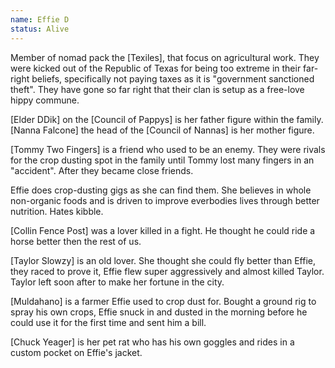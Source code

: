 ```yaml
---
name: Effie D
status: Alive
---
```


Member of nomad pack the [Texiles], that focus on agricultural work. They were kicked out of the Republic of Texas for being too extreme in their far-right beliefs, specifically not paying taxes as it is "government sanctioned theft". They have gone so far right that their clan is setup as a free-love hippy commune. 

[Elder DDik] on the [Council of Pappys] is her father figure within the family. [Nanna Falcone] the head of the [Council of Nannas] is her mother figure.

[Tommy Two Fingers] is a friend who used to be an enemy. They were rivals for the crop dusting spot in the family until Tommy lost many fingers in an "accident". After they became close friends.

Effie does crop-dusting gigs as she can find them. She believes in whole non-organic foods and is driven to improve everbodies lives through better nutrition. Hates kibble.

[Collin Fence Post] was a lover killed in a fight. He thought he could ride a horse better then the rest of us.

[Taylor Slowzy] is an old lover. She thought she could fly better than Effie, they raced to prove it, Effie flew super aggressively and almost killed Taylor. Taylor left soon after to make her fortune in the city.   

[Muldahano] is a farmer Effie used to crop dust for. Bought a ground rig to spray his own crops, Effie snuck in and dusted in the morning before he could use it for the first time and sent him a bill.

[Chuck Yeager] is her pet rat who has his own goggles and rides in a custom pocket on Effie's jacket.